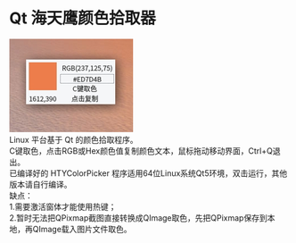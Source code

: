 # Qt 海天鹰颜色拾取器
![alt](preview.jpg)  
Linux 平台基于 Qt 的颜色拾取程序。  
C键取色，点击RGB或Hex颜色值复制颜色文本，鼠标拖动移动界面，Ctrl+Q退出。  
已编译好的 HTYColorPicker 程序适用64位Linux系统Qt5环境，双击运行，其他版本请自行编译。  
缺点：  
1.需要激活窗体才能使用热键；  
2.暂时无法把QPixmap截图直接转换成QImage取色，先把QPixmap保存到本地，再QImage载入图片文件取色。
